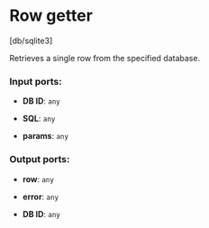 # Row getter

[db/sqlite3]

Retrieves a single row from the specified database.

### Input ports:

* __DB ID__: `any`


* __SQL__: `any`


* __params__: `any`


### Output ports:

* __row__: `any`


* __error__: `any`


* __DB ID__: `any`


